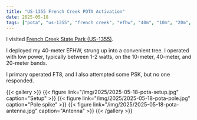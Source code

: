 ```yaml
---
title: "US-1355 French Creek POTA Activation"
date: 2025-05-18
tags: ["pota", "us-1355", "french creek", "efhw", "40m", "10m", "20m", "ft8", "psk"]
---
```


I visited [French Creek State Park (US-1355)](https://pota.app/#/park/US-1355).

I deployed my 40-meter EFHW,
strung up into a convenient tree.
I operated with low power,
typically between 1-2 watts,
on the 10-meter,
40-meter,
and 20-meter bands.

I primary operated FT8,
and I also attempted some PSK,
but no one responded.

{{< gallery >}}
{{< figure link="/img/2025/2025-05-18-pota-setup.jpg" caption="Setup" >}}
{{< figure link="/img/2025/2025-05-18-pota-pole.jpg" caption="Pole spike" >}}
{{< figure link="/img/2025/2025-05-18-pota-antenna.jpg" caption="Antenna" >}}
{{< /gallery >}}

<!--more-->
